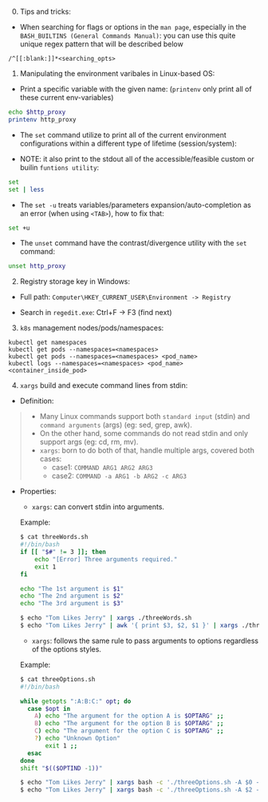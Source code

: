 0. Tips and tricks:

- When searching for flags or options in the `man page`, especially in the `BASH_BUILTINS (General Commands Manual)`:
you can use this quite unique regex pattern that will be described below

```vi
/^[[:blank:]]*<searching_opts>
```

1. Manipulating the environment varibales in Linux-based OS:

- Print a specific variable with the given name: (`printenv` only print all of these current env-variables)

```bash
echo $http_proxy
printenv http_proxy
```

- The `set` command utilize to print all of the current environment configurations within a different type
of lifetime (session/system):

- NOTE: it also print to the stdout all of the accessible/feasible custom or builin `funtions utility`:

```bash
set
set | less
```

- The `set -u` treats variables/parameters expansion/auto-completion as an error (when using `<TAB>`), how to fix that:

```bash
set +u
```

- The `unset` command have the contrast/divergence utility with the `set` command:

```bash
unset http_proxy
```

2. Registry storage key in Windows:

- Full path: `Computer\HKEY_CURRENT_USER\Environment -> Registry`

- Search in `regedit.exe`: Ctrl+F -> F3 (find next)

3. `k8s` management nodes/pods/namespaces:

```kubectl
kubectl get namespaces
kubectl get pods --namespaces=<namespaces>
kubectl get pods --namespaces=<namespaces> <pod_name>
kubectl logs --namespaces=<namespaces> <pod_name> <container_inside_pod>
```

4. `xargs` build and execute command lines from stdin:

- Definition:

> + Many Linux commands support both `standard input` (stdin) and `command arguments` (args) (eg: sed, grep, awk).
> + On the other hand, some commands do not read stdin and only support args (eg: cd, rm, mv).
> + `xargs`: born to do both of that, handle multiple args, covered both cases:
>   + case1: `COMMAND ARG1 ARG2 ARG3`
>   + case2: `COMMAND -a ARG1 -b ARG2 -c ARG3`

- Properties:

  + `xargs`: can convert stdin into arguments.

  Example:
  ```bash
  $ cat threeWords.sh
  #!/bin/bash
  if [[ "$#" != 3 ]]; then
      echo "[Error] Three arguments required."
      exit 1
  fi

  echo "The 1st argument is $1"
  echo "The 2nd argument is $2"
  echo "The 3rd argument is $3"

  $ echo "Tom Likes Jerry" | xargs ./threeWords.sh
  $ echo "Tom Likes Jerry" | awk '{ print $3, $2, $1 }' | xargs ./threeWords.sh
  ```

  + `xargs`: follows the same rule to pass arguments to options regardless of the options styles.

  Example:
  ```bash
  $ cat threeOptions.sh
  #!/bin/bash

  while getopts ":A:B:C:" opt; do
    case $opt in
      A) echo "The argument for the option A is $OPTARG" ;;
      B) echo "The argument for the option B is $OPTARG" ;;
      C) echo "The argument for the option C is $OPTARG" ;;
      ?) echo "Unknown Option"
         exit 1 ;;
    esac
  done
  shift "$(($OPTIND -1))"

  $ echo "Tom Likes Jerry" | xargs bash -c './threeOptions.sh -A $0 -B $1 -C $2'
  $ echo "Tom Likes Jerry" | xargs bash -c './threeOptions.sh -A $2 -B $1 -C $0'
  ```
